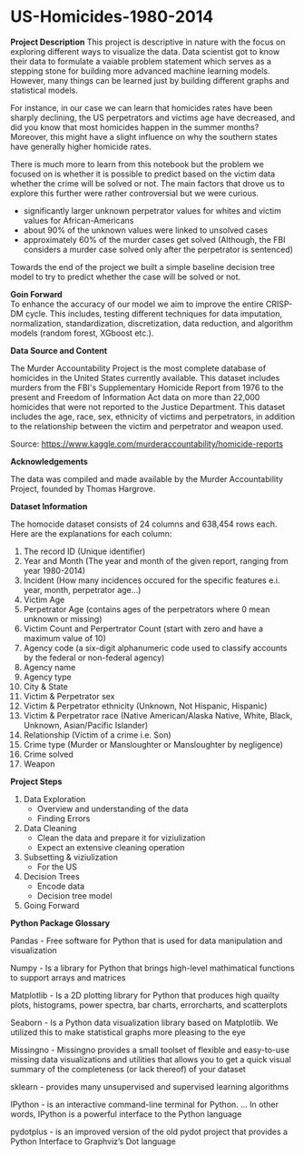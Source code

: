 # US-Homicides-1980-2014

**Project Description**
This project is descriptive in nature with the focus on exploring different ways to visualize the data. Data scientist got to know their data to formulate a vaiable problem statement which serves as a stepping stone for building more advanced machine learning models. However, many things can be learned just by building different graphs and statistical models. 

For instance, in our case we can learn that homicides rates have been sharply declining, the US perpetrators and victims age have decreased, and did you know that most homicides happen in the summer months? Moreover, this might have a slight influence on why the southern states have generally higher homicide rates. 

There is much more to learn from this notebook but the problem we focused on is whether it is possible to predict based on the victim data whether the crime will be solved or not. The main factors that drove us to explore this further were rather controversial but we were curious.
   - significantly larger unknown perpetrator values for whites and victim values for African-Americans 
   - about 90% of the unknown values were linked to unsolved cases
   - approximately 60% of the murder cases get solved (Although, the FBI considers a murder case solved only after the perpetrator is sentenced)
   
Towards the end of the project we built a simple baseline decision tree model to try to predict whether the case will be solved or not.  

**Goin Forward**<br>
To enhance the accuracy of our model we aim to improve the entire CRISP-DM cycle. This includes, testing different techniques for data imputation, normalization, standardization, discretization, data reduction, and algorithm models (random forest, XGboost etc.). 

**Data Source and Content**

The Murder Accountability Project is the most complete database of homicides in the United States currently available. This dataset includes murders from the FBI's Supplementary Homicide Report from 1976 to the present and Freedom of Information Act data on more than 22,000 homicides that were not reported to the Justice Department. This dataset includes the age, race, sex, ethnicity of victims and perpetrators, in addition to the relationship between the victim and perpetrator and weapon used.

Source: https://www.kaggle.com/murderaccountability/homicide-reports

**Acknowledgements**

The data was compiled and made available by the Murder Accountability Project, founded by Thomas Hargrove. 

**Dataset Information**

The homocide dataset consists of 24 columns and 638,454 rows each. Here are the explanations for each column:
1. The record ID (Unique identifier)
2. Year and Month (The year and month of the given report, ranging from year 1980-2014)
3. Incident (How many incidences occured for the specific features e.i. year, month, perpetrator age...)
4. Victim Age 
5. Perpetrator Age (contains ages of the perpetrators where 0 mean unknown or missing) 
6. Victim Count and Perpertrator Count (start with zero and have a maximum value of 10) 
7. Agency code (a six-digit alphanumeric code used to classify accounts by the federal or non-federal agency)
8. Agency name
9. Agency type 
10. City & State
11. Victim & Perpetrator sex
12. Victim & Perpetrator ethnicity (Unknown, Not Hispanic, Hispanic)
13. Victim & Perpetrator race (Native American/Alaska Native, White, Black, Unknown, Asian/Pacific Islander)
14. Relationship (Victim of a crime i.e. Son) 
15. Crime type (Murder or Mansloughter or Mansloughter by negligence)
16. Crime solved 
17. Weapon 
        
**Project Steps**<br>
1. Data Exploration<br>
    * Overview and understanding of the data<br>
    * Finding Errors<br>
2. Data Cleaning<br>
    * Clean the data and prepare it for viziulization<br>
    * Expect an extensive cleaning operation<br>
3. Subsetting & viziulization<br>
    * For the US  <br>
4. Decision Trees<br>
    * Encode data<br>
    * Decision tree model<br>
5. Going Forward<br>

**Python Package Glossary**

Pandas - Free software for Python that is used for data manipulation and visualization

Numpy - Is a library for Python that brings high-level mathimatical functions to support arrays and matrices

Matplotlib - Is a 2D plotting library for Python that produces high quailty plots, histograms, power spectra, bar charts, errorcharts, and scatterplots

Seaborn - Is a Python data visualization library based on Matplotlib. We utilized this to make statistical graphs more pleasing to the eye

Missingno - Missingno provides a small toolset of flexible and easy-to-use missing data visualizations and utilities that allows you to get a quick visual summary of the completeness (or lack thereof) of your dataset

sklearn - provides many unsupervised and supervised learning algorithms

IPython - is an interactive command-line terminal for Python. ... In other words, IPython is a powerful interface to the Python language

pydotplus - is an improved version of the old pydot project that provides a Python Interface to Graphviz’s Dot language
